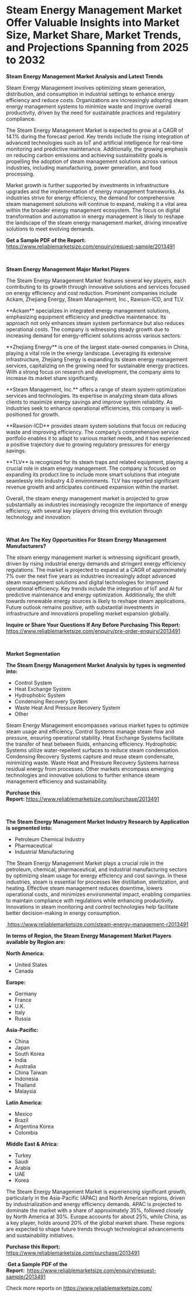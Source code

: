<p><h1>Steam Energy Management Market Offer Valuable Insights into Market Size, Market Share, Market Trends, and Projections Spanning from 2025 to 2032</h1></p><p><strong>Steam Energy Management Market Analysis and Latest Trends</strong></p>
<p><p>Steam Energy Management involves optimizing steam generation, distribution, and consumption in industrial settings to enhance energy efficiency and reduce costs. Organizations are increasingly adopting steam energy management systems to minimize waste and improve overall productivity, driven by the need for sustainable practices and regulatory compliance.</p><p>The Steam Energy Management Market is expected to grow at a CAGR of 14.1% during the forecast period. Key trends include the rising integration of advanced technologies such as IoT and artificial intelligence for real-time monitoring and predictive maintenance. Additionally, the growing emphasis on reducing carbon emissions and achieving sustainability goals is propelling the adoption of steam management solutions across various industries, including manufacturing, power generation, and food processing.</p><p>Market growth is further supported by investments in infrastructure upgrades and the implementation of energy management frameworks. As industries strive for energy efficiency, the demand for comprehensive steam management solutions will continue to expand, making it a vital area within the broader energy management ecosystem. The focus on digital transformation and automation in energy management is likely to reshape the landscape of the steam energy management market, driving innovative solutions to meet evolving demands.</p></p>
<p><strong>Get a Sample PDF of the Report:&nbsp;</strong> <a href="https://www.reliablemarketsize.com/enquiry/request-sample/2013491?utm_campaign=2464&utm_medium=2&utm_source=Github&utm_content=ia&utm_term=14022025&utm_id=steam-energy-management">https://www.reliablemarketsize.com/enquiry/request-sample/2013491</a></p>
<p>&nbsp;</p>
<p><strong>Steam Energy Management Major Market Players</strong></p>
<p><p>The Steam Energy Management Market features several key players, each contributing to its growth through innovative solutions and services focused on energy efficiency and cost reduction. Prominent companies include Ackam, Zhejiang Energy, Steam Management, Inc., Rawson-ICD, and TLV.</p><p>**Ackam** specializes in integrated energy management solutions, emphasizing equipment efficiency and predictive maintenance. Its approach not only enhances steam system performance but also reduces operational costs. The company is witnessing steady growth due to increasing demand for energy-efficient solutions across various sectors. </p><p>**Zhejiang Energy** is one of the largest state-owned companies in China, playing a vital role in the energy landscape. Leveraging its extensive infrastructure, Zhejiang Energy is expanding its steam energy management services, capitalizing on the growing need for sustainable energy practices. With a strong focus on research and development, the company aims to increase its market share significantly.</p><p>**Steam Management, Inc.** offers a range of steam system optimization services and technologies. Its expertise in analyzing steam data allows clients to maximize energy savings and improve system reliability. As industries seek to enhance operational efficiencies, this company is well-positioned for growth.</p><p>**Rawson-ICD** provides steam system solutions that focus on reducing waste and improving efficiency. The company’s comprehensive service portfolio enables it to adapt to various market needs, and it has experienced a positive trajectory due to growing regulatory pressures for energy savings.</p><p>**TLV** is recognized for its steam traps and related equipment, playing a crucial role in steam energy management. The company is focused on expanding its product line to include more smart solutions that integrate seamlessly into Industry 4.0 environments. TLV has reported significant revenue growth and anticipates continued expansion within the market.</p><p>Overall, the steam energy management market is projected to grow substantially as industries increasingly recognize the importance of energy efficiency, with several key players driving this evolution through technology and innovation.</p></p>
<p>&nbsp;</p>
<p><strong>What Are The Key Opportunities For Steam Energy Management Manufacturers?</strong></p>
<p><p>The steam energy management market is witnessing significant growth, driven by rising industrial energy demands and stringent energy efficiency regulations. The market is projected to expand at a CAGR of approximately 7% over the next five years as industries increasingly adopt advanced steam management solutions and digital technologies for improved operational efficiency. Key trends include the integration of IoT and AI for predictive maintenance and energy optimization. Additionally, the shift towards renewable energy sources is likely to reshape steam applications. Future outlook remains positive, with substantial investments in infrastructure and innovations propelling market expansion globally.</p></p>
<p><strong>Inquire or Share Your Questions If Any Before Purchasing This Report:</strong> <a href="https://www.reliablemarketsize.com/enquiry/pre-order-enquiry/2013491?utm_campaign=2464&utm_medium=2&utm_source=Github&utm_content=ia&utm_term=14022025&utm_id=steam-energy-management">https://www.reliablemarketsize.com/enquiry/pre-order-enquiry/2013491</a></p>
<p>&nbsp;</p>
<p><strong>Market Segmentation</strong></p>
<p><strong>The Steam Energy Management Market Analysis by types is segmented into:</strong></p>
<p><ul><li>Control System</li><li>Heat Exchange System</li><li>Hydrophobic System</li><li>Condensing Recovery System</li><li>Waste Heat And Pressure Recovery System</li><li>Other</li></ul></p>
<p><p>Steam Energy Management encompasses various market types to optimize steam usage and efficiency. Control Systems manage steam flow and pressure, ensuring operational stability. Heat Exchange Systems facilitate the transfer of heat between fluids, enhancing efficiency. Hydrophobic Systems utilize water-repellent surfaces to reduce steam condensation. Condensing Recovery Systems capture and reuse steam condensate, minimizing waste. Waste Heat and Pressure Recovery Systems harness residual energy from processes. Other markets encompass emerging technologies and innovative solutions to further enhance steam management efficiency and sustainability.</p></p>
<p><strong>Purchase this Report:&nbsp;</strong><a href="https://www.reliablemarketsize.com/purchase/2013491?utm_campaign=2464&utm_medium=2&utm_source=Github&utm_content=ia&utm_term=14022025&utm_id=steam-energy-management">https://www.reliablemarketsize.com/purchase/2013491</a></p>
<p>&nbsp;</p>
<p><strong>The Steam Energy Management Market Industry Research by Application is segmented into:</strong></p>
<p><ul><li>Petroleum Chemical Industry</li><li>Pharmaceutical</li><li>Industrial Manufacturing</li></ul></p>
<p><p>The Steam Energy Management Market plays a crucial role in the petroleum, chemical, pharmaceutical, and industrial manufacturing sectors by optimizing steam usage for energy efficiency and cost savings. In these industries, steam is essential for processes like distillation, sterilization, and heating. Effective steam management reduces downtime, lowers operational costs, and minimizes environmental impact, enabling companies to maintain compliance with regulations while enhancing productivity. Innovations in steam monitoring and control technologies help facilitate better decision-making in energy consumption.</p></p>
<p><a href="https://www.reliablemarketsize.com/steam-energy-management-r2013491?utm_campaign=2464&utm_medium=2&utm_source=Github&utm_content=ia&utm_term=14022025&utm_id=steam-energy-management">&nbsp;https://www.reliablemarketsize.com/steam-energy-management-r2013491</a></p>
<p><strong>In terms of Region, the Steam Energy Management Market Players available by Region are:</strong></p>
<p>
    <p> <strong> North America: </strong>
        <ul>
            <li>United States</li>
            <li>Canada</li>
        </ul>
        </p> 
    <p> <strong> Europe: </strong>
        <ul>
            <li>Germany</li>
            <li>France</li>
            <li>U.K.</li>
            <li>Italy</li>
            <li>Russia</li>
        </ul>
        </p> 
    <p> <strong> Asia-Pacific: </strong>
        <ul>
            <li>China</li>
            <li>Japan</li>
            <li>South Korea</li>
            <li>India</li>
            <li>Australia</li>
            <li>China Taiwan</li>
            <li>Indonesia</li>
            <li>Thailand</li>
            <li>Malaysia</li>
        </ul>
        </p> 
    <p> <strong> Latin America: </strong>
        <ul>
            <li>Mexico</li>
            <li>Brazil</li>
            <li>Argentina Korea</li>
            <li>Colombia</li>
        </ul>
        </p> 
    <p> <strong> Middle East & Africa: </strong>
        <ul>
            <li>Turkey</li>
            <li>Saudi</li>
            <li>Arabia</li>
            <li>UAE</li>
            <li>Korea</li>
        </ul>
    </p>
    </p>
<p><p>The Steam Energy Management Market is experiencing significant growth, particularly in the Asia-Pacific (APAC) and North American regions, driven by industrialization and energy efficiency demands. APAC is projected to dominate the market with a share of approximately 35%, followed closely by North America at 30%. Europe accounts for about 25%, while China, as a key player, holds around 20% of the global market share. These regions are expected to shape future trends through technological advancements and sustainability initiatives.</p></p>
<p><strong>Purchase this Report: </strong><a href="https://www.reliablemarketsize.com/purchase/2013491?utm_campaign=2464&utm_medium=2&utm_source=Github&utm_content=ia&utm_term=14022025&utm_id=steam-energy-management">https://www.reliablemarketsize.com/purchase/2013491</a></p>
<p>&nbsp;<strong>Get a Sample PDF of the Report:&nbsp;&nbsp;</strong><a href="https://www.reliablemarketsize.com/enquiry/request-sample/2013491?utm_campaign=2464&utm_medium=2&utm_source=Github&utm_content=ia&utm_term=14022025&utm_id=steam-energy-management">https://www.reliablemarketsize.com/enquiry/request-sample/2013491</a></p>
<p><strong></strong></p>
<p>Check more reports on <a href="https://www.reliablemarketsize.com/?utm_campaign=2464&utm_medium=2&utm_source=Github&utm_content=ia&utm_term=14022025&utm_id=steam-energy-management">https://www.reliablemarketsize.com/</a></p>